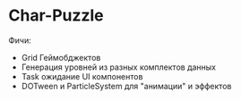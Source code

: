 # Char-Puzzle
Фичи:
* Grid Геймобджектов
* Генерация уровней из разных комплектов данных
* Task ожидание UI компонентов
* DOTween и ParticleSystem для "анимации" и эффектов
